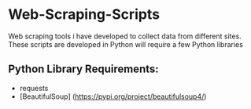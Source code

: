 # Web-Scraping-Scripts
Web scraping tools i have developed to collect data from different sites. These scripts are developed in Python will require a few Python libraries

## Python Library Requirements:
- requests
- [BeautifulSoup] (https://pypi.org/project/beautifulsoup4/)
